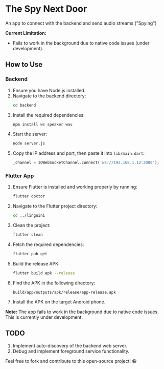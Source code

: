 # The Spy Next Door

An app to connect with the backend and send audio streams ("Spying")

**Current Limitation:**
- Fails to work in the background due to native code issues (under development).

## How to Use

### Backend
1. Ensure you have Node.js installed.
2. Navigate to the backend directory:
   ```bash
   cd backend
   ```
3. Install the required dependencies:
   ```bash
   npm install ws speaker wav
   ```
4. Start the server:
   ```bash
   node server.js
   ```
5. Copy the IP address and port, then paste it into `lib/main.dart`:
   ```dart
   _channel = IOWebSocketChannel.connect('ws://192.168.1.12:3000');
   ```

### Flutter App
1. Ensure Flutter is installed and working properly by running:
   ```bash
   flutter doctor
   ```
2. Navigate to the Flutter project directory:
   ```bash
   cd ../linguini
   ```
3. Clean the project:
   ```bash
   flutter clean
   ```
4. Fetch the required dependencies:
   ```bash
   flutter pub get
   ```
5. Build the release APK:
   ```bash
   flutter build apk --release
   ```
6. Find the APK in the following directory:
   ```
   build/app/outputs/apk/release/app-release.apk
   ```
7. Install the APK on the target Android phone.

**Note:** The app fails to work in the background due to native code issues. This is currently under development.

## TODO
1. Implement auto-discovery of the backend web server.
2. Debug and implement foreground service functionality.

Feel free to fork and contribute to this open-source project! 😀


